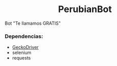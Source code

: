 <h1 align="center">PerubianBot</h1>

Bot "Te llamamos GRATIS"

### Dependencias:
- <a href="https://github.com/mozilla/geckodriver/releases">GeckoDriver</a>
- selenium
- requests
